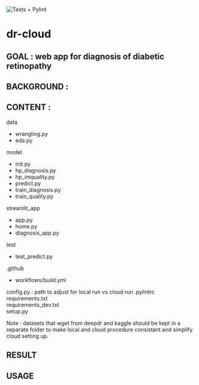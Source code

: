 ![Tests + Pylint](https://github.com/JinglinLi/aptos/workflows/Build%20and%20Test/badge.svg)

# dr-cloud

## GOAL : web app for diagnosis of diabetic retinopathy

## BACKGROUND :

## CONTENT :

data
- wrangling.py 
- eda.py

model
- init.py
- hp_diagnosis.py
- hp_imquality.py
- predict.py
- train_diagnosis.py
- train_quality.py

streamlit_app
- app.py
- home.py
- diagnosis_app.py

test
- test_predict.py

.github
- workflows/build.yml

config.py : path to adjust for local run vs cloud run
.pylintrc \
requirements.txt \
requirements_dev.txt \
setup.py

Note : datasets that wget from deepdr and kaggle should be kept in a separate folder to make local and cloud procedure consistant and simplify cloud setting up.

## RESULT

## USAGE

